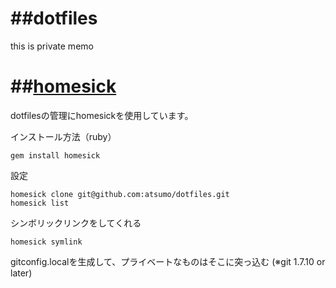 ##dotfiles 
======
this is private memo

##[homesick](https://github.com/technicalpickles/homesick)
======


dotfilesの管理にhomesickを使用しています。

インストール方法（ruby）

	gem install homesick

設定

	homesick clone git@github.com:atsumo/dotfiles.git
	homesick list
	
シンボリックリンクをしてくれる

	homesick symlink

gitconfig.localを生成して、プライベートなものはそこに突っ込む
(※git 1.7.10 or later)
